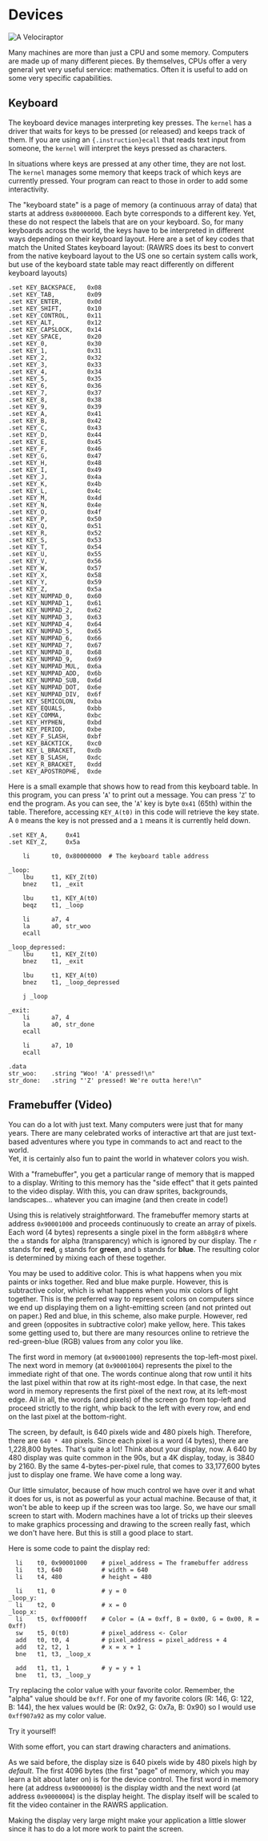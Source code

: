 # Devices

![A Velociraptor](../images/dynamic/hex/ae8bab/dinosaurs/velociraptor.svg)

Many machines are more than just a CPU and some memory.
Computers are made up of many different pieces.
By themselves, CPUs offer a very general yet very useful service: mathematics.
Often it is useful to add on some very specific capabilities.

## Keyboard

The keyboard device manages interpreting key presses.
The `kernel` has a driver that waits for keys to be pressed (or released) and keeps track of them.
If you are using an `{.instruction}ecall` that reads text input from someone, the `kernel` will interpret the keys pressed as characters.

In situations where keys are pressed at any other time, they are not lost.
The `kernel` manages some memory that keeps track of which keys are currently pressed.
Your program can react to those in order to add some interactivity.

The "keyboard state" is a page of memory (a continuous array of data) that starts at address `0x80000000`.
Each byte corresponds to a different key.
Yet, these do not respect the labels that are on your keyboard.
So, for many keyboards across the world, the keys have to be interpreted in different ways depending on their keyboard layout.
Here are a set of key codes that match the United States keyboard layout:
(RAWRS does its best to convert from the native keyboard layout to the US one so certain system calls work, but use of the keyboard state table may react differently on different keyboard layouts)

```riscv
.set KEY_BACKSPACE,   0x08
.set KEY_TAB,         0x09
.set KEY_ENTER,       0x0d
.set KEY_SHIFT,       0x10
.set KEY_CONTROL,     0x11
.set KEY_ALT,         0x12
.set KEY_CAPSLOCK,    0x14
.set KEY_SPACE,       0x20
.set KEY_0,           0x30
.set KEY_1,           0x31
.set KEY_2,           0x32
.set KEY_3,           0x33
.set KEY_4,           0x34
.set KEY_5,           0x35
.set KEY_6,           0x36
.set KEY_7,           0x37
.set KEY_8,           0x38
.set KEY_9,           0x39
.set KEY_A,           0x41
.set KEY_B,           0x42
.set KEY_C,           0x43
.set KEY_D,           0x44
.set KEY_E,           0x45
.set KEY_F,           0x46
.set KEY_G,           0x47
.set KEY_H,           0x48
.set KEY_I,           0x49
.set KEY_J,           0x4a
.set KEY_K,           0x4b
.set KEY_L,           0x4c
.set KEY_M,           0x4d
.set KEY_N,           0x4e
.set KEY_O,           0x4f
.set KEY_P,           0x50
.set KEY_Q,           0x51
.set KEY_R,           0x52
.set KEY_S,           0x53
.set KEY_T,           0x54
.set KEY_U,           0x55
.set KEY_V,           0x56
.set KEY_W,           0x57
.set KEY_X,           0x58
.set KEY_Y,           0x59
.set KEY_Z,           0x5a
.set KEY_NUMPAD_0,    0x60
.set KEY_NUMPAD_1,    0x61
.set KEY_NUMPAD_2,    0x62
.set KEY_NUMPAD_3,    0x63
.set KEY_NUMPAD_4,    0x64
.set KEY_NUMPAD_5,    0x65
.set KEY_NUMPAD_6,    0x66
.set KEY_NUMPAD_7,    0x67
.set KEY_NUMPAD_8,    0x68
.set KEY_NUMPAD_9,    0x69
.set KEY_NUMPAD_MUL,  0x6a
.set KEY_NUMPAD_ADD,  0x6b
.set KEY_NUMPAD_SUB,  0x6d
.set KEY_NUMPAD_DOT,  0x6e
.set KEY_NUMPAD_DIV,  0x6f
.set KEY_SEMICOLON,   0xba
.set KEY_EQUALS,      0xbb
.set KEY_COMMA,       0xbc
.set KEY_HYPHEN,      0xbd
.set KEY_PERIOD,      0xbe
.set KEY_F_SLASH,     0xbf
.set KEY_BACKTICK,    0xc0
.set KEY_L_BRACKET,   0xdb
.set KEY_B_SLASH,     0xdc
.set KEY_R_BRACKET,   0xdd
.set KEY_APOSTROPHE,  0xde
```

Here is a small example that shows how to read from this keyboard table.
In this program, you can press '`A`' to print out a message.
You can press '`Z`' to end the program.
As you can see, the '`A`' key is byte `0x41` (65th) within the table.
Therefore, accessing `KEY_A(t0)` in this code will retrieve the key state.
A `0` means the key is not pressed and a `1` means it is currently held down.

```riscv
.set KEY_A,     0x41
.set KEY_Z,     0x5a
    
    li      t0, 0x80000000  # The keyboard table address
    
_loop:
    lbu     t1, KEY_Z(t0)
    bnez    t1, _exit
    
    lbu     t1, KEY_A(t0)
    beqz    t1, _loop
    
    li      a7, 4
    la      a0, str_woo
    ecall
    
_loop_depressed:
    lbu     t1, KEY_Z(t0)
    bnez    t1, _exit
    
    lbu     t1, KEY_A(t0)
    bnez    t1, _loop_depressed
    
    j _loop
    
_exit:
    li      a7, 4
    la      a0, str_done
    ecall
    
    li      a7, 10
    ecall
    
.data
str_woo:    .string "Woo! 'A' pressed!\n"
str_done:   .string "'Z' pressed! We're outta here!\n"
```

## Framebuffer (Video)

You can do a lot with just text.
Many computers were just that for many years.
There are many celebrated works of interactive art that are just text-based adventures where you type in commands to act and react to the world.  
Yet, it is certainly also fun to paint the world in whatever colors you wish.

With a "framebuffer", you get a particular range of memory that is mapped to a display.
Writing to this memory has the "side effect" that it gets painted to the video display.
With this, you can draw sprites, backgrounds, landscapes... whatever you can imagine (and then create in code!)

Using this is relatively straightforward.
The framebuffer memory starts at address `0x90001000` and proceeds continuously to create an array of pixels.
Each word (4 bytes) represents a single pixel in the form `a8b8g8r8` where the `a` stands for alpha (transparency) which is ignored by our display. The `r` stands for **red**, `g` stands for **green**, and `b` stands for **blue**.
The resulting color is determined by mixing each of these together.

You may be used to additive color.
This is what happens when you mix paints or inks together.
Red and blue make purple.
However, this is subtractive color, which is what happens when you mix colors of light together.
This is the preferred way to represent colors on computers since we end up displaying them on a light-emitting screen (and not printed out on paper.)
Red and blue, in this scheme, also make purple.
However, red and green (opposites in subtractive color) make yellow, here.
This takes some getting used to, but there are many resources online to retrieve the red-green-blue (RGB) values from any color you like.

The first word in memory (at `0x90001000`) represents the top-left-most pixel.
The next word in memory (at `0x90001004`) represents the pixel to the immediate right of that one.
The words continue along that row until it hits the last pixel within that row at its right-most edge.
In that case, the next word in memory represents the first pixel of the next row, at its left-most edge.
All in all, the words (and pixels) of the screen go from top-left and proceed strictly to the right, whip back to the left with every row, and end on the last pixel at the bottom-right.

The screen, by default, is 640 pixels wide and 480 pixels high.
Therefore, there are `640 * 480` pixels.
Since each pixel is a word (4 bytes), there are 1,228,800 bytes.
That's quite a lot! Think about your display, now.
A 640 by 480 display was quite common in the 90s, but a 4K display, today, is 3840 by 2160.
By the same 4-bytes-per-pixel rule, that comes to 33,177,600 bytes just to display one frame.
We have come a long way.

Our little simulator, because of how much control we have over it and what it does for us, is not as powerful as your actual machine.
Because of that, it won't be able to keep up if the screen was too large.
So, we have our small screen to start with.
Modern machines have a lot of tricks up their sleeves to make graphics processing and drawing to the screen really fast, which we don't have here.
But this is still a good place to start.

Here is some code to paint the display red:

```riscv
  li    t0, 0x90001000    # pixel_address = The framebuffer address
  li    t3, 640           # width = 640
  li    t4, 480           # height = 480

  li    t1, 0             # y = 0
_loop_y:
  li    t2, 0             # x = 0
_loop_x:
  li    t5, 0xff0000ff    # Color = (A = 0xff, B = 0x00, G = 0x00, R = 0xff)
  sw    t5, 0(t0)         # pixel_address <- Color
  add   t0, t0, 4         # pixel_address = pixel_address + 4
  add   t2, t2, 1         # x = x + 1
  bne   t1, t3, _loop_x

  add   t1, t1, 1         # y = y + 1
  bne   t1, t3, _loop_y
```

Try replacing the color value with your favorite color.
Remember, the "alpha" value should be `0xff`.
For one of my favorite colors (R: 146, G: 122, B: 144), the hex values would be (R: 0x92, G: 0x7a, B: 0x90) so I would use `0xff907a92` as my color value.

Try it yourself!

With some effort, you can start drawing characters and animations.

As we said before, the display size is 640 pixels wide by 480 pixels high by *default*.
The first 4096 bytes (the first "page" of memory, which you may learn a bit about later on) is for the device control.
The first word in memory here (at address `0x90000000`) is the display width and the next word (at address `0x90000004`) is the display height.
The display itself will be scaled to fit the video container in the RAWRS application.

Making the display very large might make your application a little slower since it has to do a lot more work to paint the screen.
